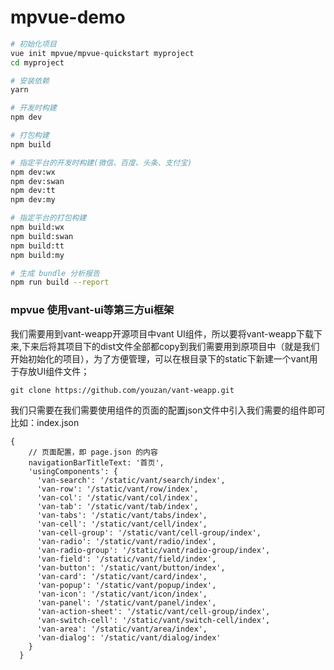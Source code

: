 # mpvue-demo

``` bash
# 初始化项目
vue init mpvue/mpvue-quickstart myproject
cd myproject

# 安装依赖
yarn

# 开发时构建
npm dev

# 打包构建
npm build

# 指定平台的开发时构建(微信、百度、头条、支付宝)
npm dev:wx
npm dev:swan
npm dev:tt
npm dev:my

# 指定平台的打包构建
npm build:wx
npm build:swan
npm build:tt
npm build:my

# 生成 bundle 分析报告
npm run build --report
```

### mpvue 使用vant-ui等第三方ui框架
我们需要用到vant-weapp开源项目中vant UI组件，所以要将vant-weapp下载下来,下来后将其项目下的dist文件全部都copy到我们需要用到原项目中（就是我们开始初始化的项目），为了方便管理，可以在根目录下的static下新建一个vant用于存放UI组件文件；
```
git clone https://github.com/youzan/vant-weapp.git
```
我们只需要在我们需要使用组件的页面的配置json文件中引入我们需要的组件即可
比如：index.json
```
{ 
    // 页面配置，即 page.json 的内容
    navigationBarTitleText: '首页',
    'usingComponents': {
      'van-search': '/static/vant/search/index',
      'van-row': '/static/vant/row/index',
      'van-col': '/static/vant/col/index',
      'van-tab': '/static/vant/tab/index',
      'van-tabs': '/static/vant/tabs/index',
      'van-cell': '/static/vant/cell/index',
      'van-cell-group': '/static/vant/cell-group/index',
      'van-radio': '/static/vant/radio/index',
      'van-radio-group': '/static/vant/radio-group/index',
      'van-field': '/static/vant/field/index',
      'van-button': '/static/vant/button/index',
      'van-card': '/static/vant/card/index',
      'van-popup': '/static/vant/popup/index',
      'van-icon': '/static/vant/icon/index',
      'van-panel': '/static/vant/panel/index',
      'van-action-sheet': '/static/vant/cell-group/index',
      'van-switch-cell': '/static/vant/switch-cell/index',
      'van-area': '/static/vant/area/index',
      'van-dialog': '/static/vant/dialog/index'
    }
  }
```
